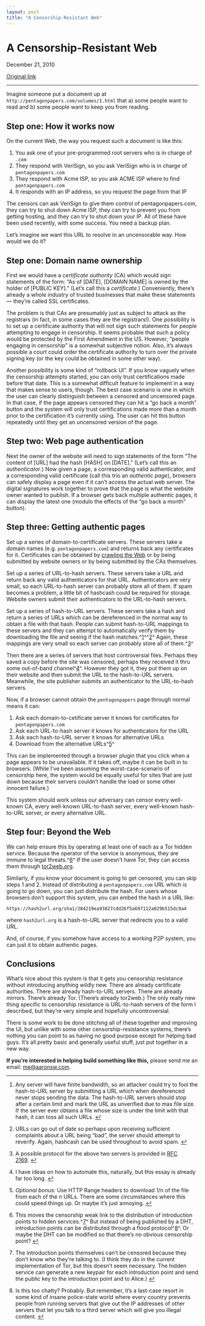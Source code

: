 ```yaml
---
layout: post
title: "A Censorship-Resistant Web"
---
```

A Censorship-Resistant Web
==========================

December 21, 2010

[Original link](http://www.aaronsw.com/weblog/uncensor)

* * * * *

Imagine someone put a document up at
`http://pentagonpapers.com/volumes/1.html` that a) some people want to
read and b) some people want to keep you from reading.

Step one: How it works now
--------------------------

On the current Web, the way you request such a document is like this:

1.  You ask one of your pre-programmed root servers who is in charge of
    `.com`
2.  They respond with VeriSign, so you ask VeriSign who is in charge of
    `pentagonpapers.com`
3.  They respond with Acme ISP, so you ask ACME ISP where to find
    `pentagonpapers.com`
4.  It responds with an IP address, so you request the page from that IP

The censors can ask VeriSign to give them control of pentagonpapers.com,
they can try to shut down Acme ISP, they can try to prevent you from
getting hosting, and they can try to shut down your IP. All of these
have been used recently, with some success. You need a backup plan.

Let’s imagine we want this URL to resolve in an uncensorable way. How
would we do it?

Step one: Domain name ownership
-------------------------------

First we would have a *certificate authority* (CA) which would sign
statements of the form: “As of [DATE], [DOMAIN NAME] is owned by the
holder of [PUBLIC KEY].” (Let’s call this a *certificate*.)
Conveniently, there’s already a whole industry of trusted businesses
that make these statements — they’re called SSL certificates.

The problem is that CAs are presumably just as subject to attack as the
registrars (in fact, in some cases they are the registrars!). One
possibility is to set up a certificate authority that will not sign such
statements for people attempting to engage in censorship. It seems
probable that such a policy would be protected by the First Amendment in
the US. However, “people engaging in censorship” is a somewhat
subjective notion. Also, it’s always possible a court could order the
certificate authority to turn over the private signing key (or the key
could be obtained in some other way).

Another possibility is some kind of “rollback UI”. If you know vaguely
when the censorship attempts started, you can only trust certifications
made before that date. This is a somewhat difficult feature to implement
in a way that makes sense to users, though. The best case scenario is
one in which the user can clearly distinguish between a censored and
uncensored page. In that case, if the page appears censored they can hit
a “go back a month” button and the system will only trust certifications
made more than a month prior to the certification it’s currently using.
The user can hit this button repeatedly until they get an uncensored
version of the page.

Step two: Web page authentication
---------------------------------

Next the owner of the website will need to sign statements of the form
“The content of [URL] had the hash [HASH] on [DATE].” (Let’s call this
an *authenticator*.) Now given a page, a corresponding valid
authenticator, and a corresponding valid certificate (call this trio an
*authentic page*), browsers can safely display a page even if it can’t
access the actual web server. The digital signatures work together to
prove that the page is what the website owner wanted to publish. If a
browser gets back multiple authentic pages, it can display the latest
one (modulo the effects of the “go back a month” button).

Step three: Getting authentic pages
-----------------------------------

Set up a series of domain-to-certificate servers. These servers take a
domain names (e.g. `pentagonpapers.com`) and returns back any
certificates for it. Certificates can be obtained by [crawling the
Web](https://www.eff.org/observatory) or by being submitted by website
owners or by being submitted by the CAs themselves.

Set up a series of URL-to-hash servers. These servers take a URL and
return back any valid authenticators for that URL. Authenticators are
very small, so each URL-to-hash server can probably store all of them.
If spam becomes a problem, a little bit of hashcash could be required
for storage. Website owners submit their authenticators to the
URL-to-hash servers.

Set up a series of hash-to-URL servers. These servers take a hash and
return a series of URLs which can be dereferenced in the normal way to
obtain a file with that hash. People can submit hash-to-URL mappings to
these servers and they can attempt to automatically verify them by
downloading the file and seeing if the hash
matches.^[1](#fn:fn1)^^[2](#fn:fn2)^ Again, these mappings are very
small so each server can probably store all of them.^[3](#fn:fnr)^

Then there are a series of servers that host controversial files.
Perhaps they saved a copy before the site was censored, perhaps they
received it thru some out-of-band channel^[4](#fn:oob)^. However they
got it, they put them up on their website and then submit the URL to the
hash-to-URL servers. Meanwhile, the site publisher submits an
authenticator to the URL-to-hash servers.

Now, if a browser cannot obtain the `pentagonpapers` page through normal
means it can:

1.  Ask each domain-to-cetificate server it knows for certificates for
    `pentagonpapers.com`
2.  Ask each URL-to-hash server it knows for authenticators for the URL
3.  Ask each hash-to-URL server it knows for alternative URLs
4.  Download from the alternative URLs^[5](#fn:fnb)^

This can be implemented through a browser plugin that you click when a
page appears to be unavailable. If it takes off, maybe it can be built
in to browsers. (While I’ve been assuming the worst-case-scenario of
censorship here, the system would be equally useful for sites that are
just down because their servers couldn’t handle the load or some other
innocent failure.)

This system should work unless our adversary can censor every well-known
CA, every well-known URL-to-hash server, every well-known hash-to-URL
server, or every alternative URL.

Step four: Beyond the Web
-------------------------

We can help ensure this by operating at least one of each as a Tor
hidden service. Because the operator of the service is anonymous, they
are immune to legal threats.^[6](#fn:fn3)^ If the user doesn’t have Tor,
they can access them through [tor2web.org](http://tor2web.org/).

Similarly, if you know your document is going to get censored, you can
skip steps 1 and 2. Instead of distributing a `pentagonpapers.com` URL
which is going to go down, you can just distribute the hash. For users
whose browsers don’t support this system, you can embed the hash in a
URL like:

    https://hash2url.org/sha1/284219ea93827cdd26f5a697112a029b515dc9a4

where `hash2url.org` is a hash-to-URL server that redirects you to a
valid URL.

And, of course, if you somehow have access to a working P2P system, you
can just it to obtain authentic pages.

Conclusions
-----------

What’s nice about this system is that it gets you censorship resistance
without introducing anything wildly new. There are already certificate
authorities. There are already hash-to-URL servers. There are already
mirrors. There’s already Tor. (There’s already tor2web.) The only really
new thing specific to censorship resistance is URL-to-hash servers of
the form I described, but they’re very simple and hopefully
uncontroversial.

There is some work to be done stitching all of these together and
improving the UI, but unlike with some other censorship-resistance
systems, there’s nothing you can point to as having no good purpose
except for helping bad guys. It’s all pretty basic and generally useful
stuff, just put together in a new way.

**If you’re interested in helping build something like this,** please
send me an email: [me@aaronsw.com](mailto:me@aaronsw.com).

* * * * *

1.  Any server will have finite bandwidth, so an attacker could try to
    fool the hash-to-URL server by submitting a URL which when
    dereferenced never stops sending the data. The hash-to-URL servers
    should stop after a certain limit and mark the URL as unverified due
    to max file size. If the server ever obtains a file whose size is
    under the limit with that hash, it can toss all such
    URLs. [↩](#fnref:fn1)

2.  URLs can go out of date so perhaps upon receiving sufficient
    complaints about a URL being “bad”, the server should attempt to
    reverify. Again, hashcash can be used throughout to avoid
    spam. [↩](#fnref:fn2)

3.  A possible protocol for the above two servers is provided in [RFC
    2169](http://www.ietf.org/rfc/rfc2169.txt). [↩](#fnref:fnr)

4.  I have ideas on how to automate this, naturally, but this essay is
    already far too long. [↩](#fnref:oob)

5.  *Optional bonus:* Use HTTP Range headers to download 1/n of the file
    from each of the n URLs. There are some circumstances where this
    could speed things up. Or maybe it’s just annoying. [↩](#fnref:fnb)

6.  This moves the censorship weak link to the distribution of
    introduction points to hidden services.^[7](#fn:fn5)^ But instead of
    being published by a DHT, introduction points can be distributed
    through a flood protocol^[8](#fn:fn6)^. Or maybe the DHT can be
    modified so that there’s no obvious censorship
    point? [↩](#fnref:fn3)

7.  The introduction points themselves can’t be censored because they
    don’t know who they’re talking to. (I think they do in the current
    implementation of Tor, but this doesn’t seem necessary. The hidden
    service can generate a new keypair for each introduction point and
    send the public key to the introduction point and to
    Alice.) [↩](#fnref:fn5)

8.  Is this too chatty? Probably. But remember, it’s a last-case resort
    in some kind of insane police-state world where every country
    prevents people from running servers that give out the IP addresses
    of other servers that let you talk to a third server which will give
    you illegal content. [↩](#fnref:fn6)


